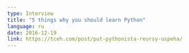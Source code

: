 ```yaml
---
type: Interview
title: "5 things why you should learn Python"
language: ru
date: 2016-12-19
link: https://tceh.com/post/put-pythonista-reursy-uspeha/
---
```


